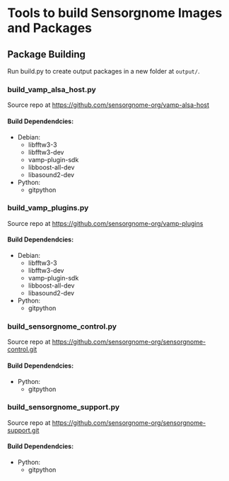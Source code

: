 # Tools to build Sensorgnome Images and Packages

## Package Building

Run build.py to create output packages in a new folder at `output/`.

### build_vamp_alsa_host.py

Source repo at https://github.com/sensorgnome-org/vamp-alsa-host

#### Build Dependendcies:

- Debian:
  - libfftw3-3
  - libfftw3-dev
  - vamp-plugin-sdk
  - libboost-all-dev
  - libasound2-dev
- Python:
  - gitpython

### build_vamp_plugins.py

Source repo at https://github.com/sensorgnome-org/vamp-plugins

#### Build Dependendcies:

- Debian:
  - libfftw3-3
  - libfftw3-dev
  - vamp-plugin-sdk
  - libboost-all-dev
  - libasound2-dev
- Python:
  - gitpython

### build_sensorgnome_control.py

Source repo at https://github.com/sensorgnome-org/sensorgnome-control.git

#### Build Dependendcies:

- Python:
  - gitpython

### build_sensorgnome_support.py

Source repo at https://github.com/sensorgnome-org/sensorgnome-support.git

#### Build Dependendcies:

- Python:
  - gitpython
